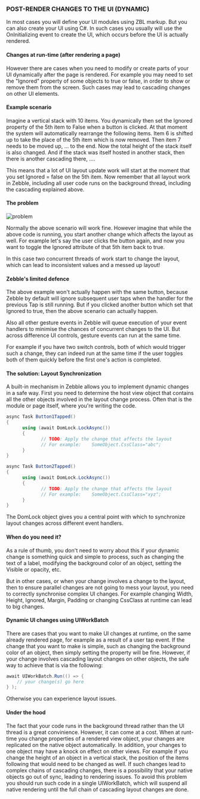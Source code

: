 ﻿[problem]: https://raw.githubusercontent.com/Geeksltd/Zebble.Docs/master/assets/async-programming-multi-threading/problem.png

### POST-RENDER CHANGES TO THE UI (DYNAMIC)

In most cases you will define your UI modules using ZBL markup. But you can also create your UI using C#. In such cases you usually will use the OnInitializing event to create the UI, which occurs before the UI is actually rendered.

#### Changes at run-time (after rendering a page)

However there are cases when you need to modify or create parts of your UI dynamically after the page is rendered. For example you may need to set the "Ignored" property of some objects to true or false, in order to show or remove them from the screen. Such cases may lead to cascading changes on other UI elements. 

#### Example scenario

Imagine a vertical stack with 10 items. You dynamically then set the Ignored property of the 5th item to False when a button is clicked. At that moment the system will automatically rearrange the following items. Item 6 is shifted up to take the place of the 5th item which is now removed. Then item 7 needs to be moved up, ... to the end. Now the total height of the stack itself is also changed. And if the stack was itself hosted in another stack, then there is another cascading there, ....

This means that a lot of UI layout update work will start at the moment that you set Ignored = false on the 5th item. Now remember that all layout work in Zebble, including all user code runs on the background thread, including the cascading explained above.

#### The problem

![problem]

Normally the above scenario will work fine. However imagine that while the above code is running, you start another change which affects the layout as well. For example let's say the user clicks the button again, and now you want to toggle the Ignored attribute of that 5th item back to true.

In this case two concurrent threads of work start to change the layout, which can lead to inconsistent values and a messed up layout!

#### Zebble's limited defence

The above example won't actually happen with the same button, because Zebble by default will ignore subsequent user taps when the handler for the previous Tap is still running. But if you clicked another button which set that Ignored to true, then the above scenario can actually happen.

Also all other gesture events in Zebble will queue execution of your event handlers to minimise the chances of concurrent changes to the UI. But across difference UI controls, gesture events can run at the same time.

For example if you have two switch controls, both of which would trigger such a change, they can indeed run at the same time if the user toggles both of them quickly before the first one's action is completed.

#### The solution: Layout Synchronization

A built-in mechanism in Zebble allows you to implement dynamic changes in a safe way. First you need to determine the host view object that contains all the other objects involved in the layout change process. Often that is the module or page itself, where you're writing the code.

```csharp
async Task Button1Tapped()
{
      using (await DomLock.LockAsync())
      {
             // TODO: Apply the change that affects the layout
             // For example:    SomeObject.CssClass="abc";
      }
}

async Task Button2Tapped()
{
      using (await DomLock.LockAsync())
      {
             // TODO: Apply the change that affects the layout
             // For example:    SomeObject.CssClass="xyz";
      }
}
```

The DomLock object gives you a central point with which to synchronize layout changes across different event handlers.

#### When do you need it?

As a rule of thumb, you don't need to worry about this if your dynamic change is something quick and simple to process, such as changing the text of a label, modifying the background color of an object, setting the Visible or opacity, etc. 

But in other cases, or when your change involves a change to the layout, then to ensure parallel changes are not going to mess your layout, you need to correctly synchronise complex UI changes. For example changing Width, Height, Ignored, Margin, Padding or changing CssClass at runtime can lead to big changes.

#### Dynamic UI changes using UIWorkBatch

There are cases that you want to make UI changes at runtime, on the same already rendered page, for example as a result of a user tap event. If the change that you want to make is simple, such as changing the background color of an object, then simply setting the property will be fine. However, if your change involves cascading layout changes on other objects, the safe way to achieve that is via the following:

```csharp
await UIWorkBatch.Run(() => {
    // your change(s) go here
} );
```

Otherwise you can experience layout issues.

#### Under the hood

The fact that your code runs in the background thread rather than the UI thread is a great convinience. However, it can come at a cost. When at runt-time you change properties of a rendered view object, your changes are replicated on the native object automatically. In addition, your changes to one object may have a knock on effect on other views. For example if you change the height of an object in a vertical stack, the position of the items following that would need to be changed as well. If such changes lead to complex chains of cascading changes, there is a possibility that your native objects go out of sync, leading to rendering issues. To avoid this problem you should run such code in a single UIWorkBatch, which will suspend all native rendering until the full chain of cascading layout changes are done.